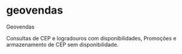 # geovendas

Geovendas


Consultas de CEP e logradouros com disponibilidades, Promoções e armazenamento de CEP sem disponibilidade.
